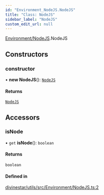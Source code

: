 ```yaml
---
id: "Environment_NodeJS.NodeJS"
title: "Class: NodeJS"
sidebar_label: "NodeJS"
custom_edit_url: null
---
```


[Environment/NodeJS](../modules/Environment_NodeJS.md).NodeJS

## Constructors

### constructor

• **new NodeJS**(): [`NodeJS`](Environment_NodeJS.NodeJS.md)

#### Returns

[`NodeJS`](Environment_NodeJS.NodeJS.md)

## Accessors

### isNode

• `get` **isNode**(): `boolean`

#### Returns

`boolean`

#### Defined in

[divinestar/utils/src/Environment/NodeJS.ts:2](https://github.com/lucasdamianjohnson/DivineVoxelEngine/blob/596fa7391478620ed460dfb4856ff0a763b91c49/divinestar/utils/src/Environment/NodeJS.ts#L2)
